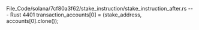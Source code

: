 File_Code/solana/7cf80a3f62/stake_instruction/stake_instruction_after.rs --- Rust
                                                                                                                                                          4401         transaction_accounts[0] = (stake_address, accounts[0].clone());

